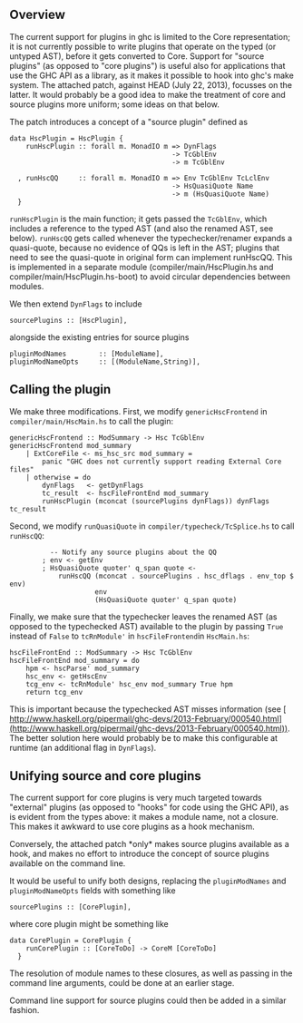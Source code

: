 ## Overview



The current support for plugins in ghc is limited to the Core representation;
it is not currently possible to write plugins that operate on the typed (or
untyped AST), before it gets converted to Core. Support for "source plugins"
(as opposed to "core plugins") is useful also for applications that use the GHC
API as a library, as it makes it possible to hook into ghc's make system. The
attached patch, against HEAD (July 22, 2013), focusses on the latter. It would
probably be a good idea to make the treatment of core and source plugins more
uniform; some ideas on that below.



The patch introduces a concept of a "source plugin" defined as 


```wiki
data HscPlugin = HscPlugin {
    runHscPlugin :: forall m. MonadIO m => DynFlags
                                        -> TcGblEnv
                                        -> m TcGblEnv

  , runHscQQ     :: forall m. MonadIO m => Env TcGblEnv TcLclEnv
                                        -> HsQuasiQuote Name
                                        -> m (HsQuasiQuote Name)
  }
```


`runHscPlugin` is the main function; it gets passed the `TcGblEnv`, which
includes a reference to the typed AST (and also the renamed AST, see below).
`runHscQQ` gets called whenever the typechecker/renamer expands a quasi-quote,
because no evidence of QQs is left in the AST; plugins that need to see the
quasi-quote in original form can implement runHscQQ. This is implemented in a
separate module (compiler/main/HscPlugin.hs and
compiler/main/HscPlugin.hs-boot) to avoid circular dependencies between
modules.



We then extend `DynFlags` to include  


```wiki
sourcePlugins :: [HscPlugin],
```


alongside the existing entries for source plugins 


```wiki
pluginModNames        :: [ModuleName],
pluginModNameOpts     :: [(ModuleName,String)],
```

## Calling the plugin



We make three modifications. First, we modify `genericHscFrontend` in `compiler/main/HscMain.hs` to call the plugin:


```wiki
genericHscFrontend :: ModSummary -> Hsc TcGblEnv
genericHscFrontend mod_summary
    | ExtCoreFile <- ms_hsc_src mod_summary =
        panic "GHC does not currently support reading External Core files"
    | otherwise = do
        dynFlags   <- getDynFlags
        tc_result  <- hscFileFrontEnd mod_summary
        runHscPlugin (mconcat (sourcePlugins dynFlags)) dynFlags tc_result
```


Second, we modify `runQuasiQuote` in `compiler/typecheck/TcSplice.hs` to call `runHscQQ`:


```wiki
          -- Notify any source plugins about the QQ
        ; env <- getEnv 
        ; HsQuasiQuote quoter' q_span quote <- 
            runHscQQ (mconcat . sourcePlugins . hsc_dflags . env_top $ env) 
                     env 
                     (HsQuasiQuote quoter' q_span quote)
```


Finally, we make sure that the typechecker leaves the renamed AST (as opposed to the typechecked AST) available to the plugin by passing `True` instead of `False` to `tcRnModule'` in `hscFileFrontend`in `HscMain.hs`:


```wiki
hscFileFrontEnd :: ModSummary -> Hsc TcGblEnv
hscFileFrontEnd mod_summary = do
    hpm <- hscParse' mod_summary
    hsc_env <- getHscEnv
    tcg_env <- tcRnModule' hsc_env mod_summary True hpm
    return tcg_env
```


This is important because the typechecked AST misses information (see [
http://www.haskell.org/pipermail/ghc-devs/2013-February/000540.html](http://www.haskell.org/pipermail/ghc-devs/2013-February/000540.html)). The better solution here would probably be to make this configurable at runtime (an additional flag in `DynFlags`).


## Unifying source and core plugins



The current support for core plugins is very much targeted towards "external"
plugins (as opposed to "hooks" for code using the GHC API), as is evident from
the types above: it makes a module name, not a closure. This makes it awkward
to use core plugins as a hook mechanism.



Conversely, the attached patch \*only\* makes source plugins available as a hook,
and makes no effort to introduce the concept of source plugins available on the
command line. 



It would be useful to unify both designs, replacing the `pluginModNames` and
`pluginModNameOpts` fields with something like


```wiki
sourcePlugins :: [CorePlugin],
```


where core plugin might be something like


```wiki
data CorePlugin = CorePlugin {
    runCorePlugin :: [CoreToDo] -> CoreM [CoreToDo]
  }
```


The resolution of module names to these closures, as well as passing in the
command line arguments, could be done at an earlier stage.



Command line support for source plugins could then be added in a similar
fashion.


